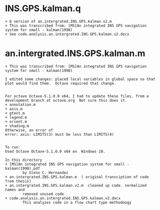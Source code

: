 # INS.GPS.kalman.q
    + Q version of an.intergrated.INS.GPS.kalman.v2.m
    + This was transcribed from: [MS]An integrated INS GPS navigation system for small - kalman(1998)
	+ See code.analysis.an.intergrated.INS.GPS.kalman.v2.docx

# an.intergrated.INS.GPS.kalman.m

    + This was transcribed from: [MS]An integrated INS GPS navigation system for small - kalman(1998)
	
	I edited some changes: placed local variables in global space so that
	plot would find them.  Octave required that change.

	
	For octave Octave-5.1.0.0 x64, I had to update these files, from a development branch at octave.org  Not sure this does it.
	+ annotation.m 
	+ axis.m 
	+ gtext.m 
	+ legend.m 
	+ orient.m 
	+ shading.m
	Otherwise, an error of 
	error: axis: LIMITS(3) must be less than LIMITS(4)
	
	
	To run: 
	Used Octave Octave-5.1.0.0 x64 on  Windows 10.
	
	In this directory
	+ [MS]An integrated INS GPS navigation system for small - kalman(1998).pdf
			by Glenn C. Hernandez
	+ an.intergrated.INS.GPS.kalman.m  ( original transciption of code from thesis)
	+ an.intergrated.INS.GPS.kalman.v2.m  cleaned up code. normalized names and
			removed unused code
	+ code.analysis.an.intergrated.INS.GPS.kalman.v2.docx
			This analyzes code in a flow chart type methodoogy
	
